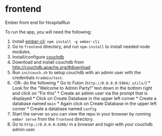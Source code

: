 frontend
========

Ember front end for HospitalRun

To run the app, you will need the following:

1. Install [ember-cli](https://www.npmjs.org/package/ember-cli): `npm install -g ember-cli`
2. Go to `frontend` directory, and run `npm-install` to install needed node modules.
3. Install/configure [couchdb](http://couchdb.apache.org/)
  1. Download and install couchdb from http://couchdb.apache.org/#download
  2. Run `initcouch.sh` to setup couchdb with an admin user with the credentials `hradmin/test`.  
  3. -OR- do the following
    * Go to Futon (`http://0.0.0.0:5984/_utils/`) 
    * Look for the "Welcome to Admin Party!" text down in the bottom right and click on "Fix this"
    * Create an admin user via the prompt that is displayed
    * Click on Create Database in the upper left corner
    * Create a database named `main`
    * Again click on Create Database in the upper left corner
    * Create a database named `config`
4. Start the server so you can view the repo in your browser by running `ember serve` from the `frontend` directory.
5. Go to `http://0.0.0.0:4200/` in a browser and login with your couchdb admin user.
